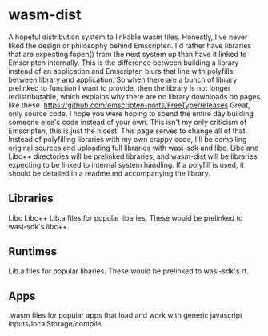 # wasm-dist
A hopeful distribution system to linkable wasm files. Honestly, I've never liked the design or philosophy behind Emscripten. I'd rather have libraries that are expecting fopen() from the next system up than have it linked to Emscripten internally. This is the difference between building a library instead of an application and Emscripten blurs that line with polyfills between library and application. So when there are a bunch of library prelinked to function I want to provide, then the library is not longer redistributable, which explains why there are no library downloads on pages like these.  https://github.com/emscripten-ports/FreeType/releases Great, only source code. I hope you were hoping to spend the entire day building someone else's code instead of your own. This isn't my only criticism of Emscripten, this is just the nicest. This page serves to change all of that. Instead of polyfilling libraries with my own crappy code, I'll be compiling original sources and uploading full libraries with wasi-sdk and libc. Libc and Libc++ directories will be prelinked libraries, and wasm-dist will be libraries expecting to be linked to internal system handling. If a polyfill is used, it should be detailed in a readme.md accompanying the library.


## Libraries

Libc
Libc++
Lib.a files for popular libaries. These would be prelinked to wasi-sdk's libc++.


## Runtimes
Lib.a files for popular libaries. These would be prelinked to wasi-sdk's rt.


## Apps 
.wasm files for popular apps that load and work with generic javascript inputs/localStorage/compile.
